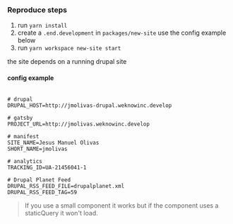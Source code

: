 
### Reproduce steps

1. run `yarn install`
2. create a `.end.development` in `packages/new-site` use the config example below
3. run `yarn workspace new-site start`


the site depends on a running drupal site

#### config example
```env

# drupal
DRUPAL_HOST=http://jmolivas-drupal.weknowinc.develop

# gatsby
PROJECT_URL=http://jmolivas.weknowinc.develop

# manifest
SITE_NAME=Jesus Manuel Olivas
SHORT_NAME=jmolivas

# analytics
TRACKING_ID=UA-21456041-1

# Drupal Planet Feed
DRUPAL_RSS_FEED_FILE=drupalplanet.xml
DRUPAL_RSS_FEED_TAG=59
```


> If you use a small component it works but if the component uses a staticQuery
it won't load.
